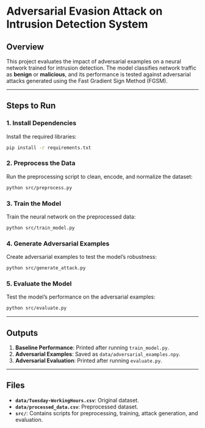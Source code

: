 # Adversarial Evasion Attack on Intrusion Detection System

## Overview
This project evaluates the impact of adversarial examples on a neural network trained for intrusion detection. The model classifies network traffic as **benign** or **malicious**, and its performance is tested against adversarial attacks generated using the Fast Gradient Sign Method (FGSM).

---

## Steps to Run

### 1. Install Dependencies
Install the required libraries:
```bash
pip install -r requirements.txt
```

### 2. Preprocess the Data
Run the preprocessing script to clean, encode, and normalize the dataset:
```bash
python src/preprocess.py
```

### 3. Train the Model
Train the neural network on the preprocessed data:
```bash
python src/train_model.py
```

### 4. Generate Adversarial Examples
Create adversarial examples to test the model’s robustness:
```bash
python src/generate_attack.py
```

### 5. Evaluate the Model
Test the model’s performance on the adversarial examples:
```bash
python src/evaluate.py
```

---

## Outputs
1. **Baseline Performance**: Printed after running `train_model.py`.
2. **Adversarial Examples**: Saved as `data/adversarial_examples.npy`.
3. **Adversarial Evaluation**: Printed after running `evaluate.py`.

---

## Files
- **`data/Tuesday-WorkingHours.csv`**: Original dataset.
- **`data/processed_data.csv`**: Preprocessed dataset.
- **`src/`**: Contains scripts for preprocessing, training, attack generation, and evaluation.

